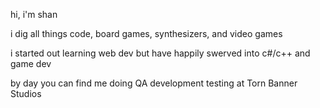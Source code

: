 hi, i'm shan

i dig all things code, board games, synthesizers, and video games

i started out learning web dev but have happily swerved into c#/c++ and game dev

by day you can find me doing QA development testing at Torn Banner Studios
